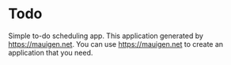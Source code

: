 # Todo
Simple to-do scheduling app.
This application generated by https://mauigen.net. 
You can use https://mauigen.net to create an application that you need.
